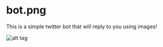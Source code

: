 # bot.png
This is a simple twitter bot that will reply to you using images!

![alt tag](https://i.gyazo.com/8e99376889fe99210f69b2c1514ec152.gif)
